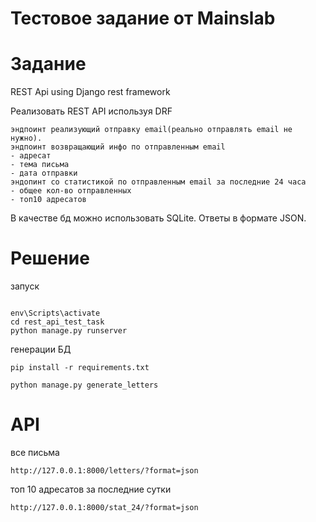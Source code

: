 # Тестовое задание от Mainslab

# Задание
 REST Api using Django rest framework

Реализовать REST API используя DRF

    эндпоинт реализующий отправку email(реально отправлять email не нужно).
    эндпоинт возвращающий инфо по отправленным email
    - адресат
    - тема письма
    - дата отправки
    эндопинт со статистикой по отправленным email за последние 24 часа
    - общее кол-во отправленных
    - топ10 адресатов

В качестве бд можно использовать SQLite. Ответы в формате JSON.


# Решение

запуск
```

env\Scripts\activate
cd rest_api_test_task
python manage.py runserver

```

генерации БД
```
pip install -r requirements.txt
```
```
python manage.py generate_letters 

```


# API

все письма
```
http://127.0.0.1:8000/letters/?format=json
```
топ 10 адресатов за последние сутки
```
http://127.0.0.1:8000/stat_24/?format=json
```


